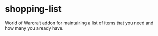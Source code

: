 # shopping-list
World of Warcraft addon for maintaining a list of items that you need and how many you already have.
